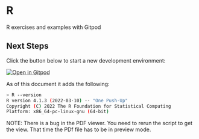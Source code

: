 R
=

R exercises and examples with Gitpod

## Next Steps

Click the button below to start a new development environment:

[![Open in Gitpod](https://gitpod.io/button/open-in-gitpod.svg)](https://gitpod.io/#https://github.com/gitpod-io/template-dotnet-core-cli-csharp)

As of this document it adds the following:

````sh
> R --version
R version 4.1.3 (2022-03-10) -- "One Push-Up"
Copyright (C) 2022 The R Foundation for Statistical Computing
Platform: x86_64-pc-linux-gnu (64-bit)
````

NOTE: There is a bug in the PDF viewer. You need to rerun the script to get the view. That time the PDf file has to be in preview mode.


